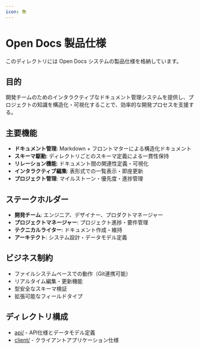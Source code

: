 ```yaml
---
icon: 📚
---
```


# Open Docs 製品仕様

このディレクトリには Open Docs システムの製品仕様を格納しています。

## 目的

開発チームのためのインタラクティブなドキュメント管理システムを提供し、プロジェクトの知識を構造化・可視化することで、効率的な開発プロセスを支援する。

## 主要機能

- **ドキュメント管理**: Markdown + フロントマターによる構造化ドキュメント
- **スキーマ駆動**: ディレクトリごとのスキーマ定義による一貫性保持
- **リレーション機能**: ドキュメント間の関連性定義・可視化
- **インタラクティブ編集**: 表形式での一覧表示・即座更新
- **プロジェクト管理**: マイルストーン・優先度・進捗管理

## ステークホルダー

- **開発チーム**: エンジニア、デザイナー、プロダクトマネージャー
- **プロジェクトマネージャー**: プロジェクト進捗・要件管理
- **テクニカルライター**: ドキュメント作成・維持
- **アーキテクト**: システム設計・データモデル定義

## ビジネス制約

- ファイルシステムベースでの動作（Git連携可能）
- リアルタイム編集・更新機能
- 型安全なスキーマ検証
- 拡張可能なフィールドタイプ

## ディレクトリ構成

- [api/](./api/) - API仕様とデータモデル定義
- [client/](./client/) - クライアントアプリケーション仕様